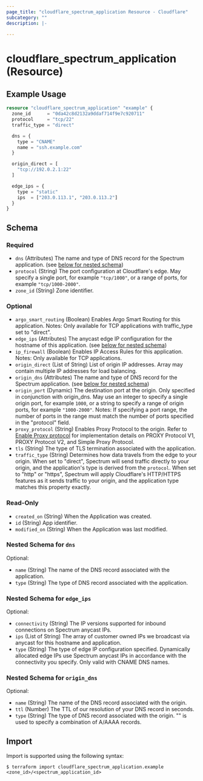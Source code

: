 ```yaml
---
page_title: "cloudflare_spectrum_application Resource - Cloudflare"
subcategory: ""
description: |-
  
---
```


# cloudflare_spectrum_application (Resource)



## Example Usage

```terraform
resource "cloudflare_spectrum_application" "example" {
  zone_id      = "0da42c8d2132a9ddaf714f9e7c920711"
  protocol     = "tcp/22"
  traffic_type = "direct"

  dns = {
    type = "CNAME"
    name = "ssh.example.com"
  }

  origin_direct = [
    "tcp://192.0.2.1:22"
  ]

  edge_ips = {
    type = "static"
    ips  = ["203.0.113.1", "203.0.113.2"]
  }
}
```
<!-- schema generated by tfplugindocs -->
## Schema

### Required

- `dns` (Attributes) The name and type of DNS record for the Spectrum application. (see [below for nested schema](#nestedatt--dns))
- `protocol` (String) The port configuration at Cloudflare's edge. May specify a single port, for example `"tcp/1000"`, or a range of ports, for example `"tcp/1000-2000"`.
- `zone_id` (String) Zone identifier.

### Optional

- `argo_smart_routing` (Boolean) Enables Argo Smart Routing for this application.
Notes: Only available for TCP applications with traffic_type set to "direct".
- `edge_ips` (Attributes) The anycast edge IP configuration for the hostname of this application. (see [below for nested schema](#nestedatt--edge_ips))
- `ip_firewall` (Boolean) Enables IP Access Rules for this application.
Notes: Only available for TCP applications.
- `origin_direct` (List of String) List of origin IP addresses. Array may contain multiple IP addresses for load balancing.
- `origin_dns` (Attributes) The name and type of DNS record for the Spectrum application. (see [below for nested schema](#nestedatt--origin_dns))
- `origin_port` (Dynamic) The destination port at the origin. Only specified in conjunction with origin_dns. May use an integer to specify a single origin port, for example `1000`, or a string to specify a range of origin ports, for example `"1000-2000"`.
Notes: If specifying a port range, the number of ports in the range must match the number of ports specified in the "protocol" field.
- `proxy_protocol` (String) Enables Proxy Protocol to the origin. Refer to [Enable Proxy protocol](https://developers.cloudflare.com/spectrum/getting-started/proxy-protocol/) for implementation details on PROXY Protocol V1, PROXY Protocol V2, and Simple Proxy Protocol.
- `tls` (String) The type of TLS termination associated with the application.
- `traffic_type` (String) Determines how data travels from the edge to your origin. When set to "direct", Spectrum will send traffic directly to your origin, and the application's type is derived from the `protocol`. When set to "http" or "https", Spectrum will apply Cloudflare's HTTP/HTTPS features as it sends traffic to your origin, and the application type matches this property exactly.

### Read-Only

- `created_on` (String) When the Application was created.
- `id` (String) App identifier.
- `modified_on` (String) When the Application was last modified.

<a id="nestedatt--dns"></a>
### Nested Schema for `dns`

Optional:

- `name` (String) The name of the DNS record associated with the application.
- `type` (String) The type of DNS record associated with the application.


<a id="nestedatt--edge_ips"></a>
### Nested Schema for `edge_ips`

Optional:

- `connectivity` (String) The IP versions supported for inbound connections on Spectrum anycast IPs.
- `ips` (List of String) The array of customer owned IPs we broadcast via anycast for this hostname and application.
- `type` (String) The type of edge IP configuration specified. Dynamically allocated edge IPs use Spectrum anycast IPs in accordance with the connectivity you specify. Only valid with CNAME DNS names.


<a id="nestedatt--origin_dns"></a>
### Nested Schema for `origin_dns`

Optional:

- `name` (String) The name of the DNS record associated with the origin.
- `ttl` (Number) The TTL of our resolution of your DNS record in seconds.
- `type` (String) The type of DNS record associated with the origin. "" is used to specify a combination of A/AAAA records.

## Import

Import is supported using the following syntax:

```shell
$ terraform import cloudflare_spectrum_application.example <zone_id>/<spectrum_application_id>
```
